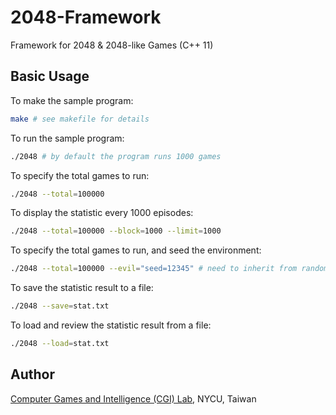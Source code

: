 # 2048-Framework

Framework for 2048 & 2048-like Games (C++ 11)

## Basic Usage

To make the sample program:
```bash
make # see makefile for details
```

To run the sample program:
```bash
./2048 # by default the program runs 1000 games
```

To specify the total games to run:
```bash
./2048 --total=100000
```

To display the statistic every 1000 episodes:
```bash
./2048 --total=100000 --block=1000 --limit=1000
```

To specify the total games to run, and seed the environment:
```bash
./2048 --total=100000 --evil="seed=12345" # need to inherit from random_agent
```

To save the statistic result to a file:
```bash
./2048 --save=stat.txt
```

To load and review the statistic result from a file:
```bash
./2048 --load=stat.txt
```

## Author

[Computer Games and Intelligence (CGI) Lab](https://cgilab.nctu.edu.tw/), NYCU, Taiwan
